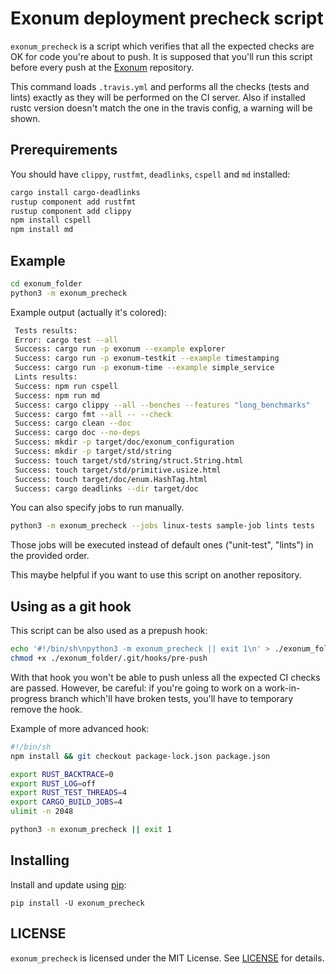 # Exonum deployment precheck script

`exonum_precheck` is a script which verifies that all the expected checks are OK for code you're about to push.
It is supposed that you'll run this script before every push at the [Exonum](https://github.com/exonum/exonum) repository.

This command loads `.travis.yml` and performs all the checks (tests and lints) exactly as they will be performed on the CI server.
Also if installed rustc version doesn't match the one in the travis config, a warning will be shown.

## Prerequirements

You should have `clippy`, `rustfmt`, `deadlinks`, `cspell` and `md` installed:

```sh
cargo install cargo-deadlinks
rustup component add rustfmt
rustup component add clippy
npm install cspell
npm install md
```

## Example

```sh
cd exonum_folder
python3 -m exonum_precheck
```

Example output (actually it's colored):
```sh
 Tests results:
 Error: cargo test --all
 Success: cargo run -p exonum --example explorer
 Success: cargo run -p exonum-testkit --example timestamping
 Success: cargo run -p exonum-time --example simple_service
 Lints results:
 Success: npm run cspell
 Success: npm run md
 Success: cargo clippy --all --benches --features "long_benchmarks"
 Success: cargo fmt --all -- --check
 Success: cargo clean --doc
 Success: cargo doc --no-deps
 Success: mkdir -p target/doc/exonum_configuration
 Success: mkdir -p target/std/string
 Success: touch target/std/string/struct.String.html
 Success: touch target/std/primitive.usize.html
 Success: touch target/doc/enum.HashTag.html
 Success: cargo deadlinks --dir target/doc
```

You can also specify jobs to run manually.

```sh
python3 -m exonum_precheck --jobs linux-tests sample-job lints tests
```

Those jobs will be executed instead of default ones ("unit-test", "lints") in the provided order.

This maybe helpful if you want to use this script on another repository.

## Using as a git hook

This script can be also used as a prepush hook:
```sh
echo '#!/bin/sh\npython3 -m exonum_precheck || exit 1\n' > ./exonum_folder/.git/hooks/pre-push
chmod +x ./exonum_folder/.git/hooks/pre-push
```

With that hook you won't be able to push unless all the expected CI checks are passed.
However, be careful: if you're going to work on a work-in-progress branch which'll have broken tests, you'll have to temporary remove the hook.

Example of more advanced hook:

```sh
#!/bin/sh
npm install && git checkout package-lock.json package.json

export RUST_BACKTRACE=0
export RUST_LOG=off
export RUST_TEST_THREADS=4
export CARGO_BUILD_JOBS=4
ulimit -n 2048

python3 -m exonum_precheck || exit 1
```

## Installing

Install and update using [pip](https://pip.pypa.io/en/stable/quickstart/):

```
pip install -U exonum_precheck
```

## LICENSE

`exonum_precheck` is licensed under the MIT License.
See [LICENSE](LICENSE) for details.
